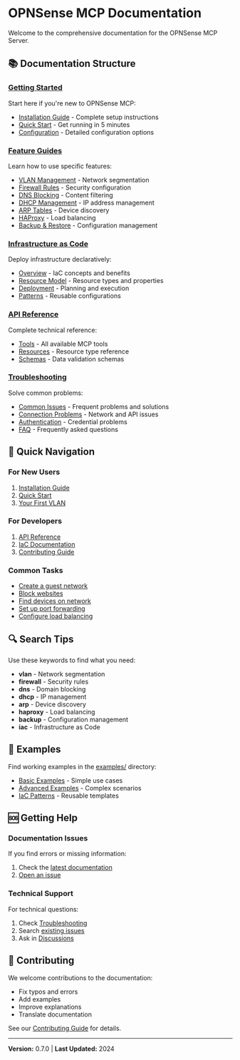 # OPNSense MCP Documentation

Welcome to the comprehensive documentation for the OPNSense MCP Server.

## 📚 Documentation Structure

### [Getting Started](getting-started/)
Start here if you're new to OPNSense MCP:
- [Installation Guide](getting-started/installation.md) - Complete setup instructions
- [Quick Start](getting-started/quickstart.md) - Get running in 5 minutes
- [Configuration](getting-started/configuration.md) - Detailed configuration options

### [Feature Guides](guides/)
Learn how to use specific features:
- [VLAN Management](guides/vlan-management.md) - Network segmentation
- [Firewall Rules](guides/firewall-rules.md) - Security configuration
- [DNS Blocking](guides/dns-blocking.md) - Content filtering
- [DHCP Management](guides/dhcp-management.md) - IP address management
- [ARP Tables](guides/arp-tables.md) - Device discovery
- [HAProxy](guides/haproxy.md) - Load balancing
- [Backup & Restore](guides/backup-restore.md) - Configuration management

### [Infrastructure as Code](iac/)
Deploy infrastructure declaratively:
- [Overview](iac/overview.md) - IaC concepts and benefits
- [Resource Model](iac/resource-model.md) - Resource types and properties
- [Deployment](iac/deployment.md) - Planning and execution
- [Patterns](iac/patterns.md) - Reusable configurations

### [API Reference](api-reference/)
Complete technical reference:
- [Tools](api-reference/tools.md) - All available MCP tools
- [Resources](api-reference/resources.md) - Resource type reference
- [Schemas](api-reference/schemas.md) - Data validation schemas

### [Troubleshooting](troubleshooting/)
Solve common problems:
- [Common Issues](troubleshooting/common-issues.md) - Frequent problems and solutions
- [Connection Problems](troubleshooting/connection.md) - Network and API issues
- [Authentication](troubleshooting/authentication.md) - Credential problems
- [FAQ](troubleshooting/faq.md) - Frequently asked questions

## 🎯 Quick Navigation

### For New Users
1. [Installation Guide](getting-started/installation.md)
2. [Quick Start](getting-started/quickstart.md)
3. [Your First VLAN](guides/vlan-management.md)

### For Developers
1. [API Reference](api-reference/)
2. [IaC Documentation](iac/)
3. [Contributing Guide](../CONTRIBUTING.md)

### Common Tasks
- [Create a guest network](guides/vlan-management.md#guest-network-vlan)
- [Block websites](guides/dns-blocking.md)
- [Find devices on network](guides/arp-tables.md)
- [Set up port forwarding](guides/firewall-rules.md#port-forwarding)
- [Configure load balancing](guides/haproxy.md)

## 🔍 Search Tips

Use these keywords to find what you need:
- **vlan** - Network segmentation
- **firewall** - Security rules
- **dns** - Domain blocking
- **dhcp** - IP management
- **arp** - Device discovery
- **haproxy** - Load balancing
- **backup** - Configuration management
- **iac** - Infrastructure as Code

## 📖 Examples

Find working examples in the [examples/](../examples/) directory:
- [Basic Examples](../examples/basic/) - Simple use cases
- [Advanced Examples](../examples/advanced/) - Complex scenarios
- [IaC Patterns](../examples/patterns/) - Reusable templates

## 🆘 Getting Help

### Documentation Issues
If you find errors or missing information:
1. Check the [latest documentation](https://github.com/vespo92/OPNSenseMCP/tree/main/docs)
2. [Open an issue](https://github.com/vespo92/OPNSenseMCP/issues/new)

### Technical Support
For technical questions:
1. Check [Troubleshooting](troubleshooting/)
2. Search [existing issues](https://github.com/vespo92/OPNSenseMCP/issues)
3. Ask in [Discussions](https://github.com/vespo92/OPNSenseMCP/discussions)

## 📝 Contributing

We welcome contributions to the documentation:
- Fix typos and errors
- Add examples
- Improve explanations
- Translate documentation

See our [Contributing Guide](../CONTRIBUTING.md) for details.

---

**Version:** 0.7.0 | **Last Updated:** 2024